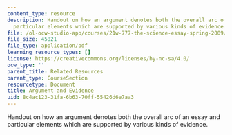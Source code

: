 ```yaml
---
content_type: resource
description: Handout on how an argument denotes both the overall arc of an essay and
  particular elements which are supported by various kinds of evidence.
file: /ol-ocw-studio-app/courses/21w-777-the-science-essay-spring-2009/8c4ac12331fa6b6370ff55426d6e7aa3_MIT21W_777s09_res04_argument.pdf
file_size: 45821
file_type: application/pdf
learning_resource_types: []
license: https://creativecommons.org/licenses/by-nc-sa/4.0/
ocw_type: ''
parent_title: Related Resources
parent_type: CourseSection
resourcetype: Document
title: Argument and Evidence
uid: 8c4ac123-31fa-6b63-70ff-55426d6e7aa3
---
```

Handout on how an argument denotes both the overall arc of an essay and particular elements which are supported by various kinds of evidence.